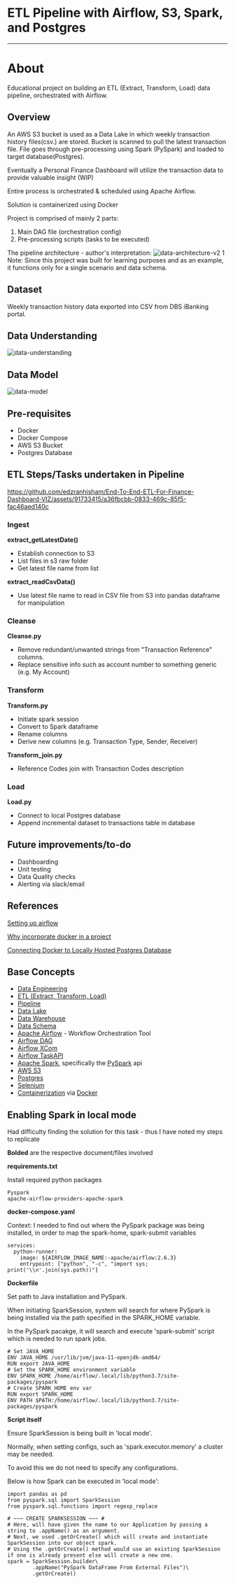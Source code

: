 # ETL Pipeline with Airflow, S3, Spark, and Postgres

---------

# About
Educational project on building an ETL (Extract, Transform, Load) data pipeline, orchestrated with Airflow.


## Overview

An AWS S3 bucket is used as a Data Lake in which weekly transaction history files(csv.) are stored. Bucket is scanned to pull the latest transaction file. File goes through pre-processing using Spark (PySpark) and loaded to target database(Postgres). 

Eventually a Personal Finance Dashboard will utilize the transaction data to provide valuable insight (WIP)

Entire process is orchestrated & scheduled using Apache Airflow.

Solution is containerized using Docker

Project is comprised of mainly 2 parts:

1. Main DAG file (orchestration config)
2. Pre-processing scripts (tasks to be executed)

The pipeline architecture - author's interpretation:
![data-architecture-v2 1](https://github.com/edzranhisham/End-To-End-ETL-For-Finance-Dashboard-VIZ/assets/91733415/591f7cf4-849e-4aff-965a-de4497edcc19)
Note: Since this project was built for learning purposes and as an example, it functions only for a single scenario and data schema.


## Dataset
Weekly transaction history data exported into CSV from DBS iBanking portal.

## Data Understanding
![data-understanding](https://github.com/edzranhisham/End-To-End-ETL-For-Finance-Dashboard-VIZ/assets/91733415/6d4330a3-a433-41e8-b577-8b969f1af5bc)

## Data Model
![data-model](https://github.com/edzranhisham/End-To-End-ETL-For-Finance-Dashboard-VIZ/assets/91733415/e35e36e8-1dd0-4e15-824b-8c35b3f00a81)

## Pre-requisites
- Docker
- Docker Compose
- AWS S3 Bucket
- Postgres Database

## ETL Steps/Tasks undertaken in Pipeline

https://github.com/edzranhisham/End-To-End-ETL-For-Finance-Dashboard-VIZ/assets/91733415/a36fbcbb-0833-469c-85f5-fac46aed140c

### Ingest
**extract_getLatestDate()**
- Establish connection to S3
- List files in s3 raw folder
- Get latest file name from list

**extract_readCsvData()**
- Use latest file name to read in CSV file from S3 into pandas dataframe for manipulation

### Cleanse
**Cleanse.py**
- Remove redundant/unwanted strings from "Transaction Reference" columns.
- Replace sensitive info such as account number to something generic (e.g. My Account)

### Transform
**Transform.py**
- Initiate spark session
- Convert to Spark dataframe
- Rename columns
- Derive new columns (e.g. Transaction Type, Sender, Receiver)

**Transform_join.py**
- Reference Codes join with Transaction Codes description

### Load
**Load.py**
- Connect to local Postgres database
- Append incremental dataset to transactions table in database

## Future improvements/to-do
- Dashboarding
- Unit testing
- Data Quality checks
- Alerting via slack/email

## References

[Setting up airflow](https://www.youtube.com/watch?v=aTaytcxy2Ck&pp=ygUSc2V0dGluZyB1cCBhaXJmbG93)

[Why incorporate docker in a project](https://medium.com/codex/airflow-and-spark-running-spark-jobs-on-airflow-docker-based-solution-fc6cc8794c9b)

[Connecting Docker to Locally Hosted Postgres Database](https://gist.github.com/MauricioMoraes/87d76577babd4e084cba70f63c04b07d)


## Base Concepts
- [Data Engineering](https://realpython.com/python-data-engineer/)
- [ETL (Extract, Transform, Load)](https://aws.amazon.com/what-is/etl/#:~:text=Extract%2C%20transform%2C%20and%20load%20(,and%20machine%20learning%20(ML).))
- [Pipeline](https://www.altexsoft.com/blog/datascience/what-is-data-engineering-explaining-data-pipeline-data-warehouse-and-data-engineer-role/)
- [Data Lake](https://aws.amazon.com/big-data/datalakes-and-analytics/what-is-a-data-lake/)
- [Data Warehouse](https://dataengineering.wiki/Concepts/Data+Warehouse)
- [Data Schema](https://towardsdatascience.com/designing-your-database-schema-best-practices-31843dc78a8d)
- [Apache Airflow](https://dataengineering.wiki/Tools/Workflow+Orchestrators/Apache+Airflow) - Workflow Orchestration Tool
- [Airflow DAG](https://airflow.apache.org/docs/apache-airflow/stable/core-concepts/dags.html)
- [Airflow XCom](https://airflow.apache.org/docs/apache-airflow/stable/core-concepts/xcoms.html)
- [Airflow TaskAPI](https://airflow.apache.org/docs/apache-airflow/stable/core-concepts/taskflow.html)
- [Apache Spark](https://spark.apache.org), specifically the [PySpark](https://spark.apache.org/docs/latest/api/python/index.html) api
- [AWS S3](https://aws.amazon.com/s3/)
- [Postgres](https://www.postgresql.org)
- [Selenium](https://selenium-python.readthedocs.io)
- [Containerization](https://towardsdatascience.com/docker-101-all-you-wanted-to-know-about-docker-2dd0cb476f03) via [Docker](https://www.docker.com)


## Enabling Spark in local mode
Had difficulty finding the solution for this task - thus I have noted my steps to replicate

**Bolded** are the respective document/files involved

**requirements.txt**

Install required python packages
```
Pyspark
apache-airflow-providers-apache-spark
```

**docker-compose.yaml**

Context: I needed to find out where the PySpark package was being installed, in order to map the spark-home, spark-submit variables 

```
services:
  python-runner:
    image: ${AIRFLOW_IMAGE_NAME:-apache/airflow:2.6.3}
    entrypoint: ["python", "-c", "import sys; print('\\n'.join(sys.path))"]
```

**Dockerfile**

Set path to Java installation and PySpark.

When initiating SparkSession, system will search for where PySpark is being installed via the path specified in the SPARK_HOME variable.

In the PySpark pacakge, it will search and execute 'spark-submit' script which is needed to run spark jobs.


```
# Set JAVA_HOME
ENV JAVA_HOME /usr/lib/jvm/java-11-openjdk-amd64/
RUN export JAVA_HOME
# Set the SPARK_HOME environment variable
ENV SPARK_HOME /home/airflow/.local/lib/python3.7/site-packages/pyspark
# Create SPARK_HOME env var
RUN export SPARK_HOME
ENV PATH $PATH:/home/airflow/.local/lib/python3.7/site-packages/pyspark
```

**Script itself**

Ensure SparkSession is being built in 'local mode'.

Normally, when setting configs, such as 'spark.executor.memory' a cluster may be needed.

To avoid this we do not need to specify any configurations. 

Below is how Spark can be executed in 'local mode':

```
import pandas as pd
from pyspark.sql import SparkSession
from pyspark.sql.functions import regexp_replace

# ~~~ CREATE SPARKSESSION ~~~ #
# Here, will have given the name to our Application by passing a string to .appName() as an argument. 
# Next, we used .getOrCreate() which will create and instantiate SparkSession into our object spark. 
# Using the .getOrCreate() method would use an existing SparkSession if one is already present else will create a new one.
spark = SparkSession.builder\
        .appName("PySpark DataFrame From External Files")\
        .getOrCreate()
```
